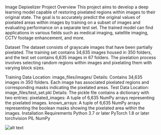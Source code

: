 Image Depixelizer
Project Overview
This project aims to develop a deep learning model capable of restoring pixelated regions within images to their original state. The goal is to accurately predict the original values of pixelated areas within images by training on a subset of images and evaluating performance on a separate test set. The trained model can find applications in various fields such as medical imaging, satellite imaging, CCTV footage enhancement, and more.

Dataset
The dataset consists of grayscale images that have been partially pixelated. The training set contains 34,635 images housed in 350 folders, and the test set contains 6,635 images in 67 folders. The pixelation process involves selecting random regions within images and pixelating them with varying block sizes.

Training Data
Location: image_files/images/
Details: Contains 34,635 images in 350 folders. Each image has associated pixelated regions and corresponding masks indicating the pixelated areas.
Test Data
Location: image_files/test_set.pkl
Details: The pickle file contains a dictionary with two entries:
pixelated_images: A tuple of 6,635 NumPy arrays representing the pixelated images.
known_arrays: A tuple of 6,635 NumPy arrays representing the boolean masks showing the pixelated area within the images.
Installation
Requirements
Python 3.7 or later
PyTorch 1.8 or later
torchvision
PIL
NumPy

![alt text]([https://github.com/AlanRoyMiller/image_depixelization_project/blob/main/readme%20images/known_array.png)

